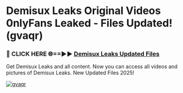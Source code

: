 # Demisux Leaks Original Videos 0nlyFans Leaked - Files Updated! (gvaqr)

<h3>🔴 CLICK HERE 🌐==►► <a href="https://tinyurl.com/2wckxsce" rel="nofollow">Demisux Leaks Updated Files</a></h3>

Get Demisux Leaks and all content. Now you can access all videos and pictures of Demisux Leaks. New Updated Files 2025!

[![gvaqr](https://i.imgur.com/AFduVYN.gif)](https://tinyurl.com/2wckxsce)
